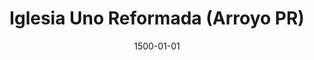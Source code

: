 ---
date: &id001 1500-01-01
end_date: null
location:
  address: 113 Morse Street
  city: Arroyo
  state: PR
minister:
- end: null
  name: Bradney Lopez
  start: 1500-01-01
  type: Supply Pastor
ministers:
- Bradney Lopez
name: Iglesia Uno Reformada
names:
- end: null
  name: Iglesia Uno Reformada
  start: 1500-01-01
origination_date: *id001
raw_data: "PR\nIglesia Uno Reformada\n\n\n\n113 Morse Street\nSupply: Bradney LopezPENNSYLV\
  \ ANIA \u2013 PR"
received_from: null
states:
- PR
status:
  active: true
  end_date: null
  reason: null
  received_from: null
  withdrawal_to: null
title: Iglesia Uno Reformada (Arroyo PR)
year_established:
- 1500

---